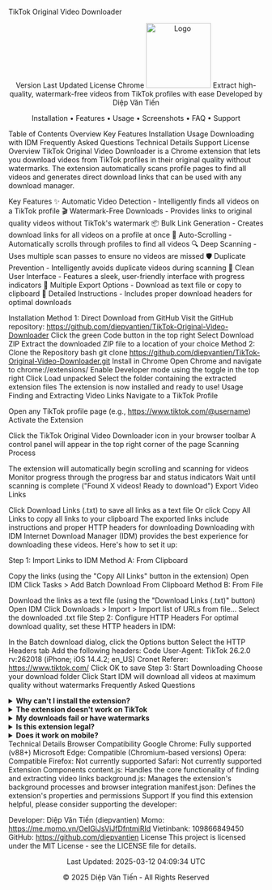 TikTok Original Video Downloader
<div align="center">
Version Last Updated License Chrome

<img src="https://github.com/diepvantien/TikTok-Original-Video-Downloader/raw/main/icon.png" alt="Logo" width="128" height="128">
Extract high-quality, watermark-free videos from TikTok profiles with ease
Developed by Diệp Văn Tiến

Installation • Features • Usage • Screenshots • FAQ • Support

</div>
Table of Contents
Overview
Key Features
Installation
Usage
Downloading with IDM
Frequently Asked Questions
Technical Details
Support
License
Overview
TikTok Original Video Downloader is a Chrome extension that lets you download videos from TikTok profiles in their original quality without watermarks. The extension automatically scans profile pages to find all videos and generates direct download links that can be used with any download manager.

Key Features
✨ Automatic Video Detection - Intelligently finds all videos on a TikTok profile
🎬 Watermark-Free Downloads - Provides links to original quality videos without TikTok's watermark
📦 Bulk Link Generation - Creates download links for all videos on a profile at once
🔄 Auto-Scrolling - Automatically scrolls through profiles to find all videos
🔍 Deep Scanning - Uses multiple scan passes to ensure no videos are missed
🛡️ Duplicate Prevention - Intelligently avoids duplicate videos during scanning
🎯 Clean User Interface - Features a sleek, user-friendly interface with progress indicators
💾 Multiple Export Options - Download as text file or copy to clipboard
📝 Detailed Instructions - Includes proper download headers for optimal downloads

Installation
Method 1: Direct Download from GitHub
Visit the GitHub repository: https://github.com/diepvantien/TikTok-Original-Video-Downloader
Click the green Code button in the top right
Select Download ZIP
Extract the downloaded ZIP file to a location of your choice
Method 2: Clone the Repository
bash
git clone https://github.com/diepvantien/TikTok-Original-Video-Downloader.git
Install in Chrome
Open Chrome and navigate to chrome://extensions/
Enable Developer mode using the toggle in the top right
Click Load unpacked
Select the folder containing the extracted extension files
The extension is now installed and ready to use!
Usage
Finding and Extracting Video Links
Navigate to a TikTok Profile

Open any TikTok profile page (e.g., https://www.tiktok.com/@username)
Activate the Extension

Click the TikTok Original Video Downloader icon in your browser toolbar
A control panel will appear in the top right corner of the page
Scanning Process

The extension will automatically begin scrolling and scanning for videos
Monitor progress through the progress bar and status indicators
Wait until scanning is complete ("Found X videos! Ready to download")
Export Video Links

Click Download Links (.txt) to save all links as a text file
Or click Copy All Links to copy all links to your clipboard
The exported links include instructions and proper HTTP headers for downloading
Downloading with IDM
Internet Download Manager (IDM) provides the best experience for downloading these videos. Here's how to set it up:

Step 1: Import Links to IDM
Method A: From Clipboard

Copy the links (using the "Copy All Links" button in the extension)
Open IDM
Click Tasks > Add Batch Download From Clipboard
Method B: From File

Download the links as a text file (using the "Download Links (.txt)" button)
Open IDM
Click Downloads > Import > Import list of URLs from file...
Select the downloaded .txt file
Step 2: Configure HTTP Headers
For optimal download quality, set these HTTP headers in IDM:

In the Batch download dialog, click the Options button
Select the HTTP Headers tab
Add the following headers:
Code
User-Agent: TikTok 26.2.0 rv:262018 (iPhone; iOS 14.4.2; en_US) Cronet
Referer: https://www.tiktok.com/
Click OK to save
Step 3: Start Downloading
Choose your download folder
Click Start
IDM will download all videos at maximum quality without watermarks
Frequently Asked Questions
<details> <summary><b>Why can't I install the extension?</b></summary> <p>Make sure you've enabled Developer mode in Chrome's extension page. Also verify that the extracted folder contains all necessary files: manifest.json, background.js, content.js, and icon.png.</p> </details> <details> <summary><b>The extension doesn't work on TikTok</b></summary> <p>Ensure you're on a TikTok profile page (URL format: tiktok.com/@username). Try refreshing the page or reinstalling the extension if issues persist.</p> </details> <details> <summary><b>My downloads fail or have watermarks</b></summary> <p>Make sure you've properly configured the HTTP headers in your download manager. The extension provides direct links to original quality videos, but proper headers are needed for successful downloads.</p> </details> <details> <summary><b>Is this extension legal?</b></summary> <p>This extension is for personal use only. Please respect intellectual property rights and only download videos you have permission to use.</p> </details> <details> <summary><b>Does it work on mobile?</b></summary> <p>This extension is designed for desktop Chrome browsers. Mobile browsers generally don't support extensions.</p> </details>
Technical Details
Browser Compatibility
Google Chrome: Fully supported (v88+)
Microsoft Edge: Compatible (Chromium-based versions)
Opera: Compatible
Firefox: Not currently supported
Safari: Not currently supported
Extension Components
content.js: Handles the core functionality of finding and extracting video links
background.js: Manages the extension's background processes and browser integration
manifest.json: Defines the extension's properties and permissions
Support
If you find this extension helpful, please consider supporting the developer:

Developer: Diệp Văn Tiến (diepvantien)
Momo: https://me.momo.vn/OeIGiJsViJfDfntmiRId
Vietinbank: 109866849450
GitHub: https://github.com/diepvantien
License
This project is licensed under the MIT License - see the LICENSE file for details.

<div align="center"> <p>Last Updated: 2025-03-12 04:09:34 UTC</p> <p>© 2025 Diệp Văn Tiến - All Rights Reserved</p> </div>
